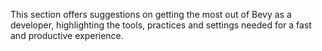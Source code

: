 This section offers suggestions on getting the most out of Bevy as a developer, highlighting the tools, practices and settings needed for a fast and productive experience.
